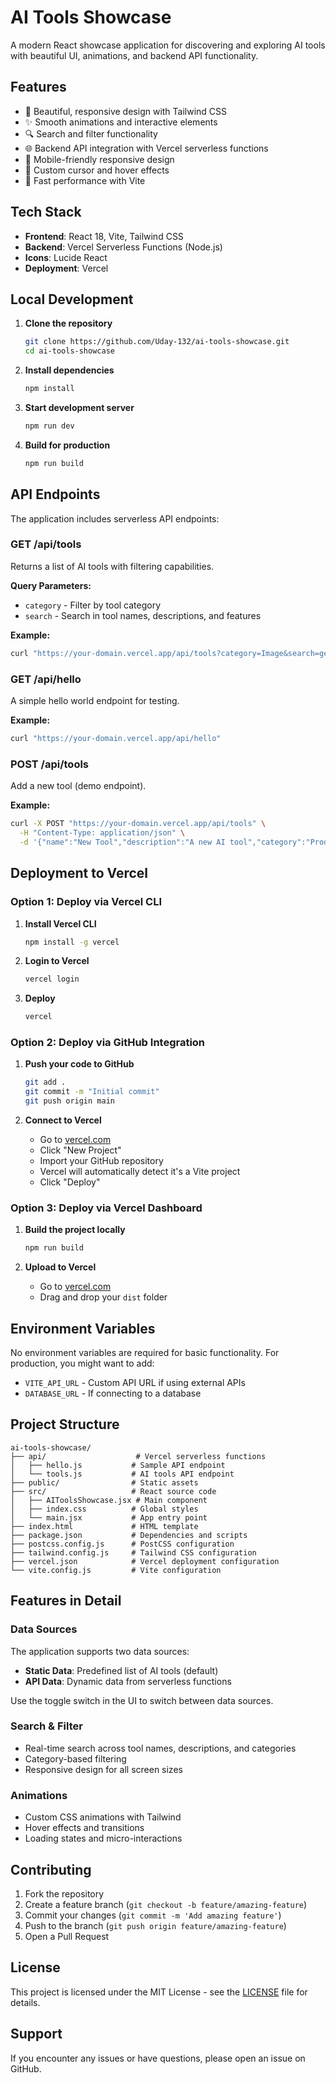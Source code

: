 # AI Tools Showcase

A modern React showcase application for discovering and exploring AI tools with beautiful UI, animations, and backend API functionality.

## Features

- 🎨 Beautiful, responsive design with Tailwind CSS
- ✨ Smooth animations and interactive elements
- 🔍 Search and filter functionality
- 🌐 Backend API integration with Vercel serverless functions
- 📱 Mobile-friendly responsive design
- 🎯 Custom cursor and hover effects
- 🚀 Fast performance with Vite

## Tech Stack

- **Frontend**: React 18, Vite, Tailwind CSS
- **Backend**: Vercel Serverless Functions (Node.js)
- **Icons**: Lucide React
- **Deployment**: Vercel

## Local Development

1. **Clone the repository**
   ```bash
   git clone https://github.com/Uday-132/ai-tools-showcase.git
   cd ai-tools-showcase
   ```

2. **Install dependencies**
   ```bash
   npm install
   ```

3. **Start development server**
   ```bash
   npm run dev
   ```

4. **Build for production**
   ```bash
   npm run build
   ```

## API Endpoints

The application includes serverless API endpoints:

### GET /api/tools
Returns a list of AI tools with filtering capabilities.

**Query Parameters:**
- `category` - Filter by tool category
- `search` - Search in tool names, descriptions, and features

**Example:**
```bash
curl "https://your-domain.vercel.app/api/tools?category=Image&search=generation"
```

### GET /api/hello
A simple hello world endpoint for testing.

**Example:**
```bash
curl "https://your-domain.vercel.app/api/hello"
```

### POST /api/tools
Add a new tool (demo endpoint).

**Example:**
```bash
curl -X POST "https://your-domain.vercel.app/api/tools" \
  -H "Content-Type: application/json" \
  -d '{"name":"New Tool","description":"A new AI tool","category":"Productivity"}'
```

## Deployment to Vercel

### Option 1: Deploy via Vercel CLI

1. **Install Vercel CLI**
   ```bash
   npm install -g vercel
   ```

2. **Login to Vercel**
   ```bash
   vercel login
   ```

3. **Deploy**
   ```bash
   vercel
   ```

### Option 2: Deploy via GitHub Integration

1. **Push your code to GitHub**
   ```bash
   git add .
   git commit -m "Initial commit"
   git push origin main
   ```

2. **Connect to Vercel**
   - Go to [vercel.com](https://vercel.com)
   - Click "New Project"
   - Import your GitHub repository
   - Vercel will automatically detect it's a Vite project
   - Click "Deploy"

### Option 3: Deploy via Vercel Dashboard

1. **Build the project locally**
   ```bash
   npm run build
   ```

2. **Upload to Vercel**
   - Go to [vercel.com](https://vercel.com)
   - Drag and drop your `dist` folder

## Environment Variables

No environment variables are required for basic functionality. For production, you might want to add:

- `VITE_API_URL` - Custom API URL if using external APIs
- `DATABASE_URL` - If connecting to a database

## Project Structure

```
ai-tools-showcase/
├── api/                    # Vercel serverless functions
│   ├── hello.js           # Sample API endpoint
│   └── tools.js           # AI tools API endpoint
├── public/                # Static assets
├── src/                   # React source code
│   ├── AIToolsShowcase.jsx # Main component
│   ├── index.css          # Global styles
│   └── main.jsx           # App entry point
├── index.html             # HTML template
├── package.json           # Dependencies and scripts
├── postcss.config.js      # PostCSS configuration
├── tailwind.config.js     # Tailwind CSS configuration
├── vercel.json            # Vercel deployment configuration
└── vite.config.js         # Vite configuration
```

## Features in Detail

### Data Sources
The application supports two data sources:
- **Static Data**: Predefined list of AI tools (default)
- **API Data**: Dynamic data from serverless functions

Use the toggle switch in the UI to switch between data sources.

### Search & Filter
- Real-time search across tool names, descriptions, and categories
- Category-based filtering
- Responsive design for all screen sizes

### Animations
- Custom CSS animations with Tailwind
- Hover effects and transitions
- Loading states and micro-interactions

## Contributing

1. Fork the repository
2. Create a feature branch (`git checkout -b feature/amazing-feature`)
3. Commit your changes (`git commit -m 'Add amazing feature'`)
4. Push to the branch (`git push origin feature/amazing-feature`)
5. Open a Pull Request

## License

This project is licensed under the MIT License - see the [LICENSE](LICENSE) file for details.

## Support

If you encounter any issues or have questions, please open an issue on GitHub.
